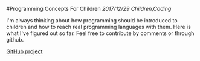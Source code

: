 #Programming Concepts For Children
_2017/12/29 Children,Coding_

I'm always thinking about how programming should be introduced to children and how to reach real programming languages with them. Here is what I've figured out so far. Feel free to contribute by comments or through github.

[GitHub project](https://github.com/milgra/tutorials/blob/master/programming-for-children.md)